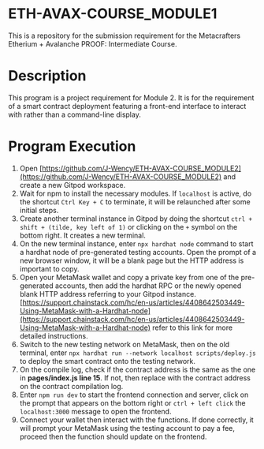 # ETH-AVAX-COURSE_MODULE1
This is a repository for the submission requirement for the Metacrafters Etherium + Avalanche PROOF: Intermediate Course.

# Description
This program is a project requirement for Module 2. It is for the requirement of a smart contract deployment featuring a front-end interface to interact with rather than a command-line display.

# Program Execution
1. Open [https://github.com/J-Wency/ETH-AVAX-COURSE_MODULE2](https://github.com/J-Wency/ETH-AVAX-COURSE_MODULE2) and create a new Gitpod workspace.
2. Wait for npm to install the necessary modules. If `localhost` is active, do the shortcut `Ctrl Key + C` to terminate, it will be relaunched after some initial steps.
3. Create another terminal instance in Gitpod by doing the shortcut `ctrl + shift + (tilde, key left of 1)` or clicking on the `+` symbol on the bottom right. It creates a new terminal.
4. On the new terminal instance, enter `npx hardhat node` command to start a hardhat node of pre-generated testing accounts. Open the prompt of a new browser window, it will be a blank page but the HTTP address is important to copy.
5. Open your MetaMask wallet and copy a private key from one of the pre-generated accounts, then add the hardhat RPC or the newly opened blank HTTP address referring to your Gitpod instance. [https://support.chainstack.com/hc/en-us/articles/4408642503449-Using-MetaMask-with-a-Hardhat-node](https://support.chainstack.com/hc/en-us/articles/4408642503449-Using-MetaMask-with-a-Hardhat-node) refer to this link for more detailed instructions.
6. Switch to the new testing network on MetaMask, then on the old terminal, enter `npx hardhat run --network localhost scripts/deploy.js` to deploy the smart contract onto the testing network.
7. On the compile log, check if the contract address is the same as the one in **pages/index.js line 15**. If not, then replace with the contract address on the contract compilation log.
8. Enter `npm run dev` to start the frontend connection and server, click on the prompt that appears on the bottom right or `ctrl + left click` the `localhost:3000` message to open the frontend.
9. Connect your wallet then interact with the functions. If done correctly, it will prompt your MetaMask using the testing account to pay a fee, proceed then the function should update on the frontend.
